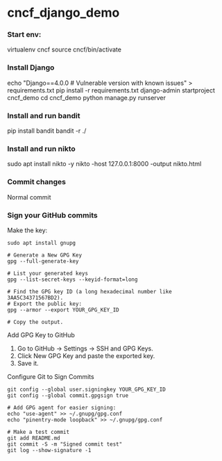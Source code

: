 # cncf_django_demo

### Start env:

virtualenv cncf
source cncf/bin/activate

### Install Django

echo "Django==4.0.0  # Vulnerable version with known issues" > requirements.txt
pip install -r requirements.txt
django-admin startproject cncf_demo
cd cncf_demo
python manage.py runserver

### Install and run bandit

pip install bandit
bandit -r ./

### Install and run nikto

sudo apt install nikto -y
nikto -host 127.0.0.1:8000 -output nikto.html

### Commit changes

Normal commit

### Sign your GitHub commits 

Make the key:

```
sudo apt install gnupg

# Generate a New GPG Key
gpg --full-generate-key

# List your generated keys
gpg --list-secret-keys --keyid-format=long

# Find the GPG key ID (a long hexadecimal number like 3AA5C34371567BD2).
# Export the public key:
gpg --armor --export YOUR_GPG_KEY_ID

# Copy the output.
```

Add GPG Key to GitHub

1. Go to GitHub → Settings → SSH and GPG Keys.
2. Click New GPG Key and paste the exported key.
3. Save it.

Configure Git to Sign Commits

```
git config --global user.signingkey YOUR_GPG_KEY_ID
git config --global commit.gpgsign true

# Add GPG agent for easier signing:
echo "use-agent" >> ~/.gnupg/gpg.conf
echo "pinentry-mode loopback" >> ~/.gnupg/gpg.conf

# Make a test commit
git add README.md
git commit -S -m "Signed commit test"
git log --show-signature -1
```